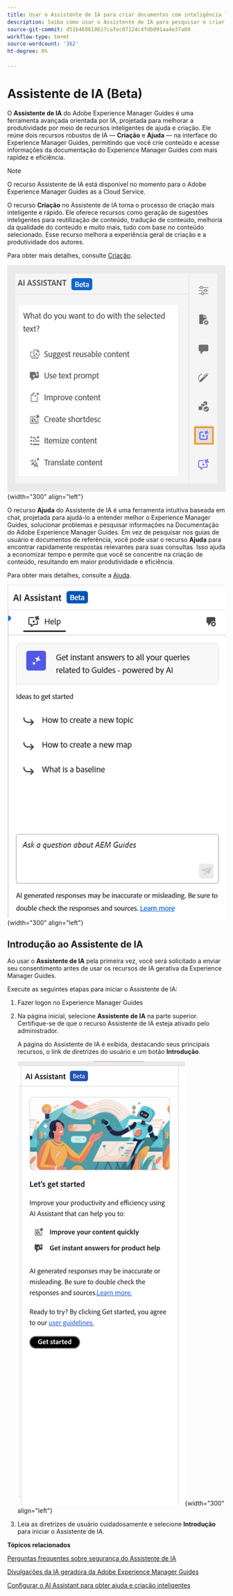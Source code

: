 ```yaml
---
title: Usar o Assistente de IA para criar documentos com inteligência `
description: Saiba como usar o Assistente de IA para pesquisar e criar documentos de forma inteligente no Adobe Experience Manager Guides.
source-git-commit: d51b460610617cafec07124c4fdb091aa4e37a09
workflow-type: tm+mt
source-wordcount: '362'
ht-degree: 0%

---
```


# Assistente de IA (Beta)

O **Assistente de IA** do Adobe Experience Manager Guides é uma ferramenta avançada orientada por IA, projetada para melhorar a produtividade por meio de recursos inteligentes de ajuda e criação. Ele reúne dois recursos robustos de IA — **Criação** e **Ajuda** — na interface do Experience Manager Guides, permitindo que você crie conteúdo e acesse informações da documentação do Experience Manager Guides com mais rapidez e eficiência.

>[!NOTE]
>
> O recurso Assistente de IA está disponível no momento para o Adobe Experience Manager Guides as a Cloud Service.

O recurso **Criação** no Assistente de IA torna o processo de criação mais inteligente e rápido. Ele oferece recursos como geração de sugestões inteligentes para reutilização de conteúdo, tradução de conteúdo, melhoria da qualidade do conteúdo e muito mais, tudo com base no conteúdo selecionado. Esse recurso melhora a experiência geral de criação e a produtividade dos autores.

Para obter mais detalhes, consulte [Criação](./ai-assistant-right-panel.md).

![assistente de ia](./images/ai-assistant-panel.png){width="300" align="left"}

O recurso **Ajuda** do Assistente de IA é uma ferramenta intuitiva baseada em chat, projetada para ajudá-lo a entender melhor o Experience Manager Guides, solucionar problemas e pesquisar informações na Documentação do Adobe Experience Manager Guides. Em vez de pesquisar nos guias de usuário e documentos de referência, você pode usar o recurso **Ajuda** para encontrar rapidamente respostas relevantes para suas consultas. Isso ajuda a economizar tempo e permite que você se concentre na criação de conteúdo, resultando em maior produtividade e eficiência.

Para obter mais detalhes, consulte a [Ajuda](./ai-based-smart-help.md).


![Painel Ajuda Inteligente](images/smart-help-panel.png){width="300" align="left"}

## Introdução ao Assistente de IA

Ao usar o **Assistente de IA** pela primeira vez, você será solicitado a enviar seu consentimento antes de usar os recursos de IA gerativa da Experience Manager Guides.

Execute as seguintes etapas para iniciar o Assistente de IA:

1. Fazer logon no Experience Manager Guides
1. Na página inicial, selecione **Assistente de IA** na parte superior.   Certifique-se de que o recurso Assistente de IA esteja ativado pelo administrador.

   A página do Assistente de IA é exibida, destacando seus principais recursos, o link de diretrizes do usuário e um botão **Introdução**.

   ![Painel Ajuda Inteligente](images/get-started-ai.png){width="300" align="left"}

1. Leia as diretrizes de usuário cuidadosamente e selecione **Introdução** para iniciar o Assistente de IA.

**Tópicos relacionados**

[Perguntas frequentes sobre segurança do Assistente de IA](./ai-assistant-faq.md)

[Divulgações da IA geradora da Adobe Experience Manager Guides](./adobe-generative-ai-disclosures.md)

[Configurar o AI Assistant para obter ajuda e criação inteligentes](../cs-install-guide/conf-smart-suggestions.md)





